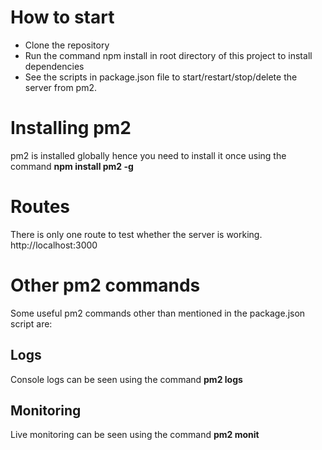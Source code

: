 # How to start 
- Clone the repository
- Run the command npm install in root directory of this project to install dependencies
- See the scripts in package.json file to start/restart/stop/delete the server from pm2.

# Installing pm2
pm2 is installed globally hence you need to install it once using the command **npm install pm2 -g**

# Routes
There is only one route to test whether the server is working.
http://localhost:3000


# Other pm2 commands 
Some useful pm2 commands other than mentioned in the package.json script are:

## Logs
Console logs can be seen using the command **pm2 logs** 

## Monitoring
Live monitoring can be seen using the command **pm2 monit**
